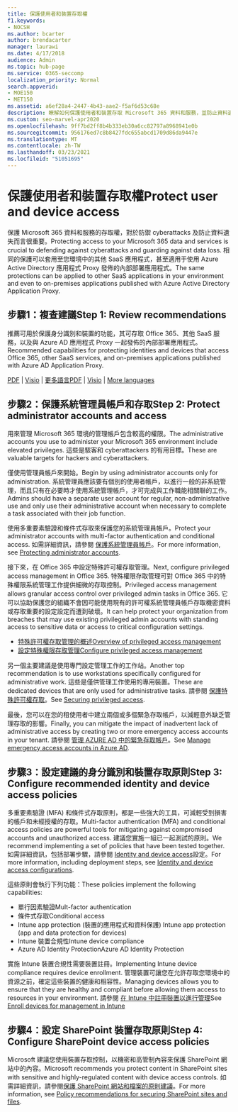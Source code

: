 ```yaml
---
title: 保護使用者和裝置存取權
f1.keywords:
- NOCSH
ms.author: bcarter
author: brendacarter
manager: laurawi
ms.date: 4/17/2018
audience: Admin
ms.topic: hub-page
ms.service: O365-seccomp
localization_priority: Normal
search.appverid:
- MOE150
- MET150
ms.assetid: a6ef28a4-2447-4b43-aae2-f5af6d53c68e
description: 瞭解如何保護使用者和裝置存取 Microsoft 365 資料和服務，並防止資料遺失。
ms.custom: seo-marvel-apr2020
ms.openlocfilehash: 9ff7bd2ff8b4b333eb30a6cc82797a8968941e0b
ms.sourcegitcommit: 956176ed7c8b8427fdc655abcd1709d86da9447e
ms.translationtype: MT
ms.contentlocale: zh-TW
ms.lasthandoff: 03/23/2021
ms.locfileid: "51051695"
---
```

# <a name="protect-user-and-device-access"></a><span data-ttu-id="ceb9f-103">保護使用者和裝置存取權</span><span class="sxs-lookup"><span data-stu-id="ceb9f-103">Protect user and device access</span></span>

<span data-ttu-id="ceb9f-104">保護 Microsoft 365 資料和服務的存取權，對於防禦 cyberattacks 及防止資料遺失而言很重要。</span><span class="sxs-lookup"><span data-stu-id="ceb9f-104">Protecting access to your Microsoft 365 data and services is crucial to defending against cyberattacks and guarding against data loss.</span></span> <span data-ttu-id="ceb9f-105">相同的保護可以套用至您環境中的其他 SaaS 應用程式，甚至適用于使用 Azure Active Directory 應用程式 Proxy 發佈的內部部署應用程式。</span><span class="sxs-lookup"><span data-stu-id="ceb9f-105">The same protections can be applied to other SaaS applications in your environment and even to on-premises applications published with Azure Active Directory Application Proxy.</span></span>
  
## <a name="step-1-review-recommendations"></a><span data-ttu-id="ceb9f-106">步驟1：複查建議</span><span class="sxs-lookup"><span data-stu-id="ceb9f-106">Step 1: Review recommendations</span></span>

<span data-ttu-id="ceb9f-107">推薦可用於保護身分識別和裝置的功能，其可存取 Office 365、其他 SaaS 服務，以及與 Azure AD 應用程式 Proxy 一起發佈的內部部署應用程式。</span><span class="sxs-lookup"><span data-stu-id="ceb9f-107">Recommended capabilities for protecting identities and devices that access Office 365, other SaaS services, and on-premises applications published with Azure AD Application Proxy.</span></span>
  
<span data-ttu-id="ceb9f-108">[PDF](https://go.microsoft.com/fwlink/p/?linkid=841656) | [Visio](https://go.microsoft.com/fwlink/p/?linkid=841657) | [更多語言](https://www.microsoft.com/download/details.aspx?id=55032)</span><span class="sxs-lookup"><span data-stu-id="ceb9f-108">[PDF](https://go.microsoft.com/fwlink/p/?linkid=841656) | [Visio](https://go.microsoft.com/fwlink/p/?linkid=841657) | [More languages](https://www.microsoft.com/download/details.aspx?id=55032)</span></span>
  
## <a name="step-2-protect-administrator-accounts-and-access"></a><span data-ttu-id="ceb9f-109">步驟2：保護系統管理員帳戶和存取</span><span class="sxs-lookup"><span data-stu-id="ceb9f-109">Step 2: Protect administrator accounts and access</span></span>
<span data-ttu-id="ceb9f-110">用來管理 Microsoft 365 環境的管理帳戶包含較高的權限。</span><span class="sxs-lookup"><span data-stu-id="ceb9f-110">The administrative accounts you use to administer your Microsoft 365 environment include elevated privileges.</span></span> <span data-ttu-id="ceb9f-111">這些是駭客和 cyberattackers 的有用目標。</span><span class="sxs-lookup"><span data-stu-id="ceb9f-111">These are valuable targets for hackers and cyberattackers.</span></span> 

<span data-ttu-id="ceb9f-112">僅使用管理員帳戶來開始。</span><span class="sxs-lookup"><span data-stu-id="ceb9f-112">Begin by using administrator accounts only for administration.</span></span> <span data-ttu-id="ceb9f-113">系統管理員應該要有個別的使用者帳戶，以進行一般的非系統管理，而且只有在必要時才使用系統管理帳戶，才可完成與工作職能相關聯的工作。</span><span class="sxs-lookup"><span data-stu-id="ceb9f-113">Admins should have a separate user account for regular, non-administrative use and only use their administrative account when necessary to complete a task associated with their job function.</span></span>

<span data-ttu-id="ceb9f-114">使用多重要素驗證和條件式存取來保護您的系統管理員帳戶。</span><span class="sxs-lookup"><span data-stu-id="ceb9f-114">Protect your administrator accounts with multi-factor authentication and conditional access.</span></span> <span data-ttu-id="ceb9f-115">如需詳細資訊，請參閱 [保護系統管理員帳戶](../security/defender-365-security/identity-access-prerequisites.md#protecting-administrator-accounts)。</span><span class="sxs-lookup"><span data-stu-id="ceb9f-115">For more information, see [Protecting administrator accounts](../security/defender-365-security/identity-access-prerequisites.md#protecting-administrator-accounts).</span></span> 

<span data-ttu-id="ceb9f-116">接下來，在 Office 365 中設定特殊許可權存取管理。</span><span class="sxs-lookup"><span data-stu-id="ceb9f-116">Next, configure privileged access management in Office 365.</span></span> <span data-ttu-id="ceb9f-117">特殊權限存取管理可對 Office 365 中的特殊權限系統管理工作提供細微的存取控制。</span><span class="sxs-lookup"><span data-stu-id="ceb9f-117">Privileged access management allows granular access control over privileged admin tasks in Office 365.</span></span> <span data-ttu-id="ceb9f-118">它可以協助保護您的組織不會因可能使用現有的許可權系統管理員帳戶存取機密資料或存取重要的設定設定而遭到破壞。</span><span class="sxs-lookup"><span data-stu-id="ceb9f-118">It can help protect your organization from breaches that may use existing privileged admin accounts with standing access to sensitive data or access to critical configuration settings.</span></span>

- [<span data-ttu-id="ceb9f-119">特殊許可權存取管理的概述</span><span class="sxs-lookup"><span data-stu-id="ceb9f-119">Overview of privileged access management</span></span>](privileged-access-management-overview.md)
- [<span data-ttu-id="ceb9f-120">設定特殊權限存取管理</span><span class="sxs-lookup"><span data-stu-id="ceb9f-120">Configure privileged access management</span></span>](privileged-access-management-configuration.md)

<span data-ttu-id="ceb9f-121">另一個主要建議是使用專門設定管理工作的工作站。</span><span class="sxs-lookup"><span data-stu-id="ceb9f-121">Another top recommendation is to use workstations specifically configured for administrative work.</span></span> <span data-ttu-id="ceb9f-122">這些是僅供管理工作使用的專用裝置。</span><span class="sxs-lookup"><span data-stu-id="ceb9f-122">These are dedicated devices that are only used for administrative tasks.</span></span> <span data-ttu-id="ceb9f-123">請參閱 [保護特殊許可權存取](/windows-server/identity/securing-privileged-access/securing-privileged-access)。</span><span class="sxs-lookup"><span data-stu-id="ceb9f-123">See [Securing privileged access](/windows-server/identity/securing-privileged-access/securing-privileged-access).</span></span>

<span data-ttu-id="ceb9f-124">最後，您可以在您的租使用者中建立兩個或多個緊急存取帳戶，以減輕意外缺乏管理存取的影響。</span><span class="sxs-lookup"><span data-stu-id="ceb9f-124">Finally, you can mitigate the impact of inadvertent lack of administrative access by creating two or more emergency access accounts in your tenant.</span></span> <span data-ttu-id="ceb9f-125">請參閱 [管理 AZURE AD 中的緊急存取帳戶](/azure/active-directory/users-groups-roles/directory-emergency-access)。</span><span class="sxs-lookup"><span data-stu-id="ceb9f-125">See [Manage emergency access accounts in Azure AD](/azure/active-directory/users-groups-roles/directory-emergency-access).</span></span> 

## <a name="step-3-configure-recommended-identity-and-device-access-policies"></a><span data-ttu-id="ceb9f-126">步驟3：設定建議的身分識別和裝置存取原則</span><span class="sxs-lookup"><span data-stu-id="ceb9f-126">Step 3: Configure recommended identity and device access policies</span></span>
<span data-ttu-id="ceb9f-127">多重要素驗證 (MFA) 和條件式存取原則，都是一些強大的工具，可減輕受到損害的帳戶和未經授權的存取。</span><span class="sxs-lookup"><span data-stu-id="ceb9f-127">Multi-factor authentication (MFA) and conditional access policies are powerful tools for mitigating against compromised accounts and unauthorized access.</span></span> <span data-ttu-id="ceb9f-128">建議您實施一組已一起測試的原則。</span><span class="sxs-lookup"><span data-stu-id="ceb9f-128">We recommend implementing a set of policies that have been tested together.</span></span> <span data-ttu-id="ceb9f-129">如需詳細資訊，包括部署步驟，請參閱 [Identity and device access](../security/defender-365-security/microsoft-365-policies-configurations.md)設定。</span><span class="sxs-lookup"><span data-stu-id="ceb9f-129">For more information, including deployment steps, see [Identity and device access configurations](../security/defender-365-security/microsoft-365-policies-configurations.md).</span></span>

 <span data-ttu-id="ceb9f-130">這些原則會執行下列功能：</span><span class="sxs-lookup"><span data-stu-id="ceb9f-130">These policies implement the following capabilities:</span></span>
- <span data-ttu-id="ceb9f-131">單行因素驗證</span><span class="sxs-lookup"><span data-stu-id="ceb9f-131">Mult-factor authentication</span></span>
- <span data-ttu-id="ceb9f-132">條件式存取</span><span class="sxs-lookup"><span data-stu-id="ceb9f-132">Conditional access</span></span>
- <span data-ttu-id="ceb9f-133">Intune app protection (裝置的應用程式和資料保護) </span><span class="sxs-lookup"><span data-stu-id="ceb9f-133">Intune app protection (app and data protection for devices)</span></span>
- <span data-ttu-id="ceb9f-134">Intune 裝置合規性</span><span class="sxs-lookup"><span data-stu-id="ceb9f-134">Intune device compliance</span></span>
- <span data-ttu-id="ceb9f-135">Azure AD Identity Protection</span><span class="sxs-lookup"><span data-stu-id="ceb9f-135">Azure AD Identity Protection</span></span>

<span data-ttu-id="ceb9f-136">實施 Intune 裝置合規性需要裝置註冊。</span><span class="sxs-lookup"><span data-stu-id="ceb9f-136">Implementing Intune device compliance requires device enrollment.</span></span> <span data-ttu-id="ceb9f-137">管理裝置可讓您在允許存取您環境中的資源之前，確定這些裝置的健康和相容性。</span><span class="sxs-lookup"><span data-stu-id="ceb9f-137">Managing devices allows you to ensure that they are healthy and compliant before allowing them access to resources in your environment.</span></span> <span data-ttu-id="ceb9f-138">請參閱 [在 Intune 中註冊裝置以進行管理](/intune-classic/deploy-use/enroll-devices-in-microsoft-intune)</span><span class="sxs-lookup"><span data-stu-id="ceb9f-138">See [Enroll devices for management in Intune](/intune-classic/deploy-use/enroll-devices-in-microsoft-intune)</span></span>

## <a name="step-4-configure-sharepoint-device-access-policies"></a><span data-ttu-id="ceb9f-139">步驟4：設定 SharePoint 裝置存取原則</span><span class="sxs-lookup"><span data-stu-id="ceb9f-139">Step 4: Configure SharePoint device access policies</span></span>

<span data-ttu-id="ceb9f-140">Microsoft 建議您使用裝置存取控制，以機密和高管制內容來保護 SharePoint 網站中的內容。</span><span class="sxs-lookup"><span data-stu-id="ceb9f-140">Microsoft recommends you protect content in SharePoint sites with sensitive and highly-regulated content with device access controls.</span></span> <span data-ttu-id="ceb9f-141">如需詳細資訊，請參閱[保護 SharePoint 網站和檔案的原則建議](../security/defender-365-security/sharepoint-file-access-policies.md)。</span><span class="sxs-lookup"><span data-stu-id="ceb9f-141">For more information, see [Policy recommendations for securing SharePoint sites and files](../security/defender-365-security/sharepoint-file-access-policies.md).</span></span>



